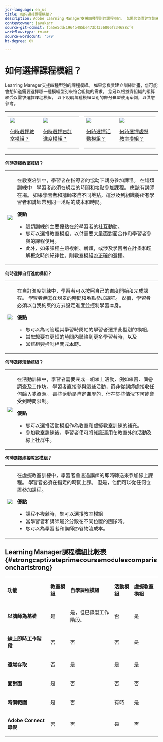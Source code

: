 ```yaml
---
jcr-language: en_us
title: 如何選擇課程模組？
description: Adobe Learning Manager支援四種型別的課程模組。 如果您負責建立訓練計畫，您可能會想知道需要選擇哪一種模組型別來符合組織的需求。 您可以根據貴組織的預算和受眾需求選擇課程模組。 以下說明每種模組型別的部分典型使用案例，以供您參考。
contentowner: jayakarr
source-git-commit: fba5e5ddc1964b485be473bf356806f234688cf4
workflow-type: tm+mt
source-wordcount: '579'
ht-degree: 0%

---
```




# 如何選擇課程模組？

Learning Manager支援四種型別的課程模組。 如果您負責建立訓練計畫，您可能會想知道需要選擇哪一種模組型別來符合組織的需求。 您可以根據貴組織的預算和受眾需求選擇課程模組。 以下說明每種模組型別的部分典型使用案例，以供您參考。

<table>
 <tbody>
  <tr>
   <td>
    <table>
     <tbody>
      <tr>
       <td><img src="assets/classroom-module.png">
        <p><a href="how-to-choose-modules.md#main-pars_text_1432182659">何時選擇教室模組？</a></p></td>
       <td><img src="assets/self-placed-module.png">
        <p><a href="how-to-choose-modules.md#main-pars_text_735062721">何時選擇自訂進度模組？ </a></p></td>
      </tr>
     </tbody>
    </table></td>
   <td>
    <table>
     <tbody>
      <tr>
       <td><img src="assets/activity.png">
        <p><a href="how-to-choose-modules.md#main-pars_text_1900017946">何時選擇活動模組？</a></p></td>
       <td><img src="assets/virtual-classroom.png">
        <p><a href="how-to-choose-modules.md#main-pars_text_112651927">何時選擇虛擬教室模組？</a></p></td>
      </tr>
     </tbody>
    </table></td>
  </tr>
 </tbody>
</table>

**何時選擇教室模組？**

<table>
 <tbody>
  <tr>
   <td><img src="assets/classroom-module.png"></td>
   <td>
    <p>在教室培訓中，學習者在指導者的協助下親身參加課程。 在這類訓練中，學習者必須在規定的時間和地點參加課程。 應該有講師在場。 如果學習者和講師來自不同地點，這涉及到組織將所有學習者和講師帶到同一地點的成本和時間。</p>
    <p><strong>優點</strong></p>
    <ul>
     <li>這類訓練的主要優點在於學習者的社互動動。 </li>
     <li>您可以選擇教室模組，以供需要大量面對面合作和學習者參與的課程使用。 </li>
     <li>此外，如果課程主題複雜、新穎，或涉及學習者在計畫和理解概念時的紀律性，則教室模組為正確的選擇。</li>
    </ul></td>
  </tr>
 </tbody>
</table>

**何時選擇自訂進度模組？**

<table>
 <tbody>
  <tr>
   <td><img src="assets/self-placed-module.png"></td>
   <td>
    <p>在自訂進度訓練中，學習者可以按照自己的進度開始和完成課程。 學習者無需在規定的時間和地點參加課程。 然而，學習者必須以自我約束的方式設定進度並控制學習本身。</p>
    <p> </p>
    <p><strong>優點</strong></p>
    <ul>
     <li>您可以為可管理其學習時間軸的學習者選擇此型別的模組。 </li>
     <li>當您想要在更短的時間內聯絡到更多學習者時，以及 </li>
     <li>當您想要控制相關成本時。</li>
    </ul></td>
  </tr>
 </tbody>
</table>

**何時選擇活動模組？**

<table>
 <tbody>
  <tr>
   <td><img src="assets/activity.png"></td>
   <td>
    <p>在活動訓練中，學習者需要完成一組線上活動，例如練習、問卷調查及工作坊。 學習者直接參與這些活動，而非從講師處接收任何輸入或資源。 這些活動是自定進度的，但在某些情況下可能會受到時間限制。</p>
    <p> </p>
    <p><strong>優點</strong></p>
    <ul>
     <li>您可以選擇活動模組作為教室和虛擬教室訓練的補充。</li>
     <li>參加教室訓練後，學習者便可將知識運用在教室外的活動及線上社群中。</li>
    </ul></td>
  </tr>
 </tbody>
</table>

**何時選擇虛擬教室模組？**

<table>
 <tbody>
  <tr>
   <td><img src="assets/virtual-classroom.png"></td>
   <td>
    <p>在虛擬教室訓練中，學習者會透過講師的即時轉送來參加線上課程。 學習者必須在指定的時間上課。 但是，他們可以從任何位置參加課程。</p>
    <p> </p>
    <p> </p>
    <p><strong>優點</strong></p>
    <ul>
     <li>課程不複雜時，您可以選擇教室模組</li>
     <li>當學習者和講師屬於分散在不同位置的團隊時。 </li>
     <li>您可以為學習者和講師節省物流成本。</li>
    </ul></td>
  </tr>
 </tbody>
</table>

## Learning Manager課程模組比較表 {#strongcaptivateprimecoursemodulescomparisonchartstrong}

<table>
 <tbody>
  <tr>
   <td>
    <p><strong>功能 </strong></p></td>
   <td>
    <p><strong>教室模組</strong></p></td>
   <td>
    <p><strong>自學課程模組</strong><br></p></td>
   <td>
    <p><strong>活動模組</strong></p></td>
   <td>
    <p><strong>虛擬教室模組</strong></p></td>
  </tr>
  <tr>
   <td>
    <p><strong>以講師為基礎</strong></p></td>
   <td>
    <p>是</p></td>
   <td>
    <p>是，但已錄製工作階段。 </p></td>
   <td>
    <p>否</p></td>
   <td>
    <p>是</p></td>
  </tr>
  <tr>
   <td>
    <p><strong>線上即時工作階段</strong></p></td>
   <td>
    <p>否</p></td>
   <td>
    <p>否</p></td>
   <td>
    <p>否</p></td>
   <td>
    <p>是</p></td>
  </tr>
  <tr>
   <td>
    <p><strong>遠端存取</strong></p></td>
   <td>
    <p>否</p></td>
   <td>
    <p>是</p></td>
   <td>
    <p>是</p></td>
   <td>
    <p>是</p></td>
  </tr>
  <tr>
   <td>
    <p><strong>面對面</strong></p></td>
   <td>
    <p>是</p></td>
   <td>
    <p>否</p></td>
   <td>
    <p>否</p></td>
   <td>
    <p>否</p></td>
  </tr>
  <tr>
   <td>
    <p><strong>時間範圍</strong></p></td>
   <td>
    <p>是</p></td>
   <td>
    <p>否</p></td>
   <td>
    <p>有時</p></td>
   <td>
    <p>是</p></td>
  </tr>
  <tr>
   <td>
    <p><strong>Adobe Connect錄製</strong></p></td>
   <td>
    <p>否</p></td>
   <td>
    <p>否</p></td>
   <td>
    <p>是</p></td>
   <td>
    <p>否</p></td>
  </tr>
 </tbody>
</table>
